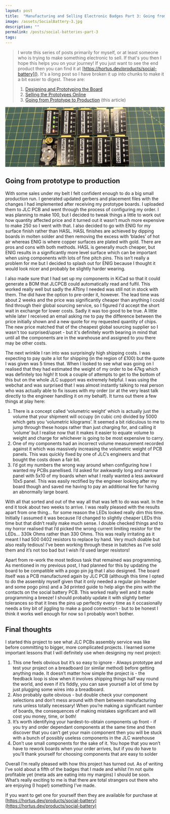 ```yaml
---
layout: post
title:  "Manufacturing and Selling Electronic Badges Part 3: Going from Prototype to Production"
image: /assets/SocialBattery-3.jpg
description: ""
permalink: /posts/social-batteries-part-3
tags:
---
```


>I wrote this series of posts primarily for myself, or at least someone who is trying to make something electronic to sell. If that's you then I hope this helps you on your journey!  If you just want to see the end product then you can find it at [https://hortus.dev/products/social-battery](). It's a long post so I have broken it up into chunks to make it a bit easier to digest. These are:
>
>1. [Designing and Prototyping the Board](/posts/social-batteries-part-1)
>2. [Selling the Prototypes Online](/posts/social-batteries-part-2)
>3. [Going from Prototype to Production](/posts/social-batteries-part-3) (this article)

![The final product on my workbench](/assets/SocialBattery-3.jpg)

## Going from prototype to production
With some sales under my belt I felt confident enough to do a big small production run. I generated updated gerbers and placement files with the changes I had implemented after receiving my prototype boards. I uploaded them to JLC PCB and went through the process of configuring my order. I was planning to make 100, but I decided to tweak things a little to work out how quantity affected price and it turned out it wasn’t much more expensive to make 250 so I went with that. I also decided to go with ENIG for my surface finish rather than HASL. HASL finishes are achieved by dipping boards in molten solder and then removing the excess with ‘blades’ of hot air whereas ENIG is where copper surfaces are plated with gold. There are pros and cons with both methods. HASL is generally much cheaper, but ENIG results in a significantly more level surface which can be important when using components with lots of fine pitch pins. This isn’t really a problem for me but I decided to splash out for ENIG because I thought it would look nicer and probably be slightly harder wearing.

I also made sure that I had set up my components in KiCad so that it could generate a BOM that JLCPCB could automatically read and fulfil. This worked really well but sadly the ATtiny I needed was still not in stock with them. The did have the option to pre-order it, however. The lead time was about 2 weeks and the price was significantly cheaper than anything I could find through their global sourcing service, so I figured I'd accept the short wait in exchange for lower costs. Sadly it was too good to be true. A little while later I received  an email asking me to pay the difference between the price initially shown and a new quote for my requested quantity of chips. The new price matched that of the cheapest global sourcing supplier so I wasn't too surprised/upset - but it's definitely worth bearing in mind that until all the components are in the warehouse and assigned to you there may be other costs.

The next wrinkle I ran into was surprisingly high shipping costs. I was expecting to pay quite a lot for shipping (in the region of £100) but the quote I was given was 5 times that. When I looked to see what was going on I realised that they had estimated the weight of my order to be 47kg which was definitely too high! It took a couple of attempts to get to the bottom of this but on the whole JLC support was extremely helpful. I was using the webchat and was surprised that I was almost instantly talking to real person who was actually able to fix issues with my order (or at the very least talk directly to the engineer handling it on my behalf). It turns out there a few things at play here:

1. There is a concept called ‘volumetric weight’ which is actually just the volume that your shipment will occupy (in cubic cm) divided by 5000 which gets you ‘volumetric kilograms’. It seemed a bit ridiculous to me to jump through these hoops rather than just charging for, and calling it ‘volume’ but I realise now that it makes it easier to equate volume to weight and charge for whichever is going to be most expensive to carry.
2. One of my components had an incorrect volume measurement recorded against it which was massively increasing the volumetric weight of PCB panels. This was quickly fixed by one of JLC’s engineers and that bought the costs down a fair bit.
3. I’d got my numbers the wrong way around when configuring how I wanted my PCBs panellised. I’d asked for awkwardly long and narrow panel with 5x10 of my boards when what I really wanted a less awkward 10x5 panel. This was easily rectified by the engineer looking after my board though and saved me having to pay an additional fee for having an abnormally large board.

With all that sorted and out of the way all that was left to do was wait. In the end it took about two weeks to arrive. I was really pleased with the results apart from one thing… for some reason the LEDs looked really dim this time. Initially I assumed it was because I’d changed to slightly cheaper LEDs this time but that didn’t really make much sense. I double checked things and to my horror realised that I’d picked the wrong current limiting resistor for the LEDs… 330k Ohms rather than 330 Ohms. This was really irritating as it meant I had 500 0402 resistors to replace by hand. Very much doable but also really tedious!  I’ve been working through these in batches as I’ve sold them and it’s not too bad but I wish I’d used larger resistors!

Apart from re-work the most tedious task that remained was programming. As mentioned in my previous post, I had planned for this by updating the board to be compatible with a pogo pin jig that I also designed. The board itself was a PCB manufactured again by JLC PCB (although this time I opted to do the assembly myself given that it only needed a regular pin header and some pogo pins) and a 3d printed guide to help align the pins with the contacts on the social battery PCB. This worked really well and it made programming a breeze! I should probably update it with slightly better tolerances so that it lines the pins up perfectly every time as it occasionally needs a tiny bit of jiggling to make a good connection - but to be honest I think it works well enough for now so I probably won't bother.

## Final thoughts
I started this project to see what JLC PCBs assembly service was like before committing to bigger, more complicated projects.  I learned some important lessons that I will definitely use when designing my next project:

1. This one feels obvious but it’s so easy to ignore - Always prototype and test your project on a breadboard (or similar method) before getting anything made. It doesn’t matter how simple the project is - the feedback loop is slow when it involves shipping things half way round the world, and even if it’s fiddly, you can save yourself a lot of time by just plugging some wires into a breadboard.
2. Also probably quite obvious - but double check your component selections and don’t mess around with them between manufacturing runs unless totally necessary! When you’re making a significant number of boards, the consequences of making mistakes significant and will cost you money, time, or both!
3. It’s worth identifying your hardest-to-obtain components up front - if you try and order dependant components at the same time and then discover that you can’t get your main component then you will be stuck with a bunch of possibly useless components in the JLC warehouse
4. Don’t use small components for the sake of it. You hope that you won’t have to rework boards when your order arrives, but if you do have to you’ll thank yourself for choosing components that are easy to solder

Overall I’m really pleased with how this project has turned out. As of writing I’ve sold about a fifth of the badges that I made and whilst I’m not quite profitable yet (meta ads are eating into my margins) I should be soon. What’s really exciting to me is that there are total strangers out there who are enjoying (I hope!) something I’ve made. 

If you want to get one for yourself then they are available for purchase at [https://hortus.dev/products/social-battery](https://hortus.dev/products/social-battery)



